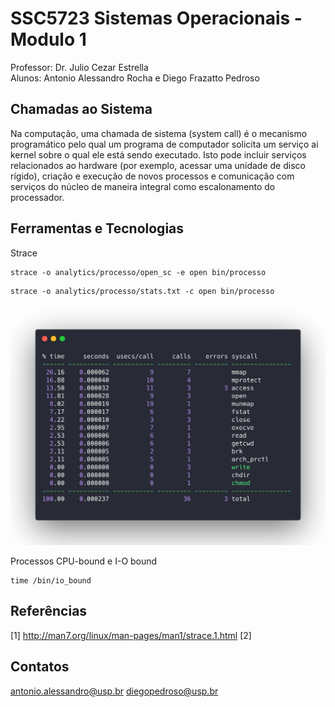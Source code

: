 # SSC5723 Sistemas Operacionais  - Modulo 1 

Professor: Dr. Julio Cezar Estrella\
Alunos: Antonio Alessandro Rocha e Diego Frazatto Pedroso


Chamadas ao Sistema 
-------------------

Na computação, uma chamada de sistema (system call) é o mecanismo programático pelo qual um programa de computador solicita um serviço ai kernel sobre o qual ele está sendo executado. Isto pode incluir serviços relacionados ao hardware (por exemplo, acessar uma unidade de disco rígido), criação e execução de novos processos e comunicação com serviços do núcleo de maneira integral como escalonamento do processador. 


Ferramentas e Tecnologias
-------------------

Strace

````
strace -o analytics/processo/open_sc -e open bin/processo
````

````
strace -o analytics/processo/stats.txt -c open bin/processo
````

![stats](/assets/stats.png)



Processos CPU-bound e I-O bound 

```
time /bin/io_bound
```

Referências
-------------------
[1] http://man7.org/linux/man-pages/man1/strace.1.html
[2] 

Contatos 
-------------------
antonio.alessandro@usp.br
diegopedroso@usp.br